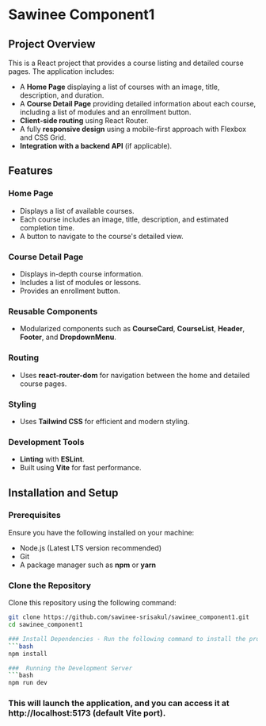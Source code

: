 # Sawinee Component1

## Project Overview

This is a React project that provides a course listing and detailed course pages. The application includes:

- A **Home Page** displaying a list of courses with an image, title, description, and duration.
- A **Course Detail Page** providing detailed information about each course, including a list of modules and an enrollment button.
- **Client-side routing** using React Router.
- A fully **responsive design** using a mobile-first approach with Flexbox and CSS Grid.
- **Integration with a backend API** (if applicable).

## Features

### Home Page

- Displays a list of available courses.
- Each course includes an image, title, description, and estimated completion time.
- A button to navigate to the course's detailed view.

### Course Detail Page

- Displays in-depth course information.
- Includes a list of modules or lessons.
- Provides an enrollment button.

### Reusable Components

- Modularized components such as **CourseCard**, **CourseList**, **Header**, **Footer**, and **DropdownMenu**.

### Routing

- Uses **react-router-dom** for navigation between the home and detailed course pages.

### Styling

- Uses **Tailwind CSS** for efficient and modern styling.

### Development Tools

- **Linting** with **ESLint**.
- Built using **Vite** for fast performance.

## Installation and Setup

### Prerequisites

Ensure you have the following installed on your machine:

- Node.js (Latest LTS version recommended)
- Git
- A package manager such as **npm** or **yarn**

### Clone the Repository

Clone this repository using the following command:

````bash
git clone https://github.com/sawinee-srisakul/sawinee_component1.git
cd sawinee_component1

### Install Dependencies - Run the following command to install the project dependencies:
```bash
npm install

###  Running the Development Server
```bash
npm run dev
````

### This will launch the application, and you can access it at http://localhost:5173 (default Vite port).
